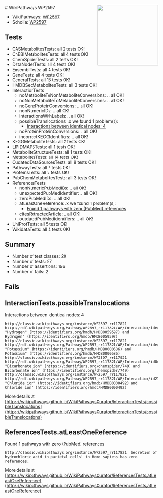 <img style="float: right; width: 200px" src="https://upload.wikimedia.org/wikipedia/commons/thumb/8/83/Wplogo_with_text_500.png/640px-Wplogo_with_text_500.png" />
# WikiPathways WP2597

* WikiPathways: [WP2597](https://wikipathways.org/pathways/WP2597)
* Scholia: [WP2597](https://scholia.toolforge.org/wikipathways/WP2597)
## Tests
* CASMetabolitesTests: all 2 tests OK!
* ChEBIMetabolitesTests: all 4 tests OK!
* ChemSpiderTests: all 2 tests OK!
* DataNodesTests: all 4 tests OK!
* EnsemblTests: all 4 tests OK!
* GeneTests: all 4 tests OK!
* GeneralTests: all 13 tests OK!
* HMDBSecMetabolitesTests: all 3 tests OK!
* InteractionTests
    * noMetaboliteToNonMetaboliteConversions: .. all OK!
    * noNonMetaboliteToMetaboliteConversions: .. all OK!
    * noGeneProteinConversions: .. all OK!
    * nonNumericIDs: .. all OK!
    * interactionsWithLabels: .. all OK!
    * possibleTranslocations: .x we found 1 problem(s):
        * [Interactions between identical nodes: 4](#1c118209)
    * noProteinProteinConversions: .. all OK!
    * incorrectKEGGIdentifiers: .. all OK!
* KEGGMetaboliteTests: all 2 tests OK!
* LIPIDMAPSTests: all 1 tests OK!
* MetaboliteStructureTests: all 1 tests OK!
* MetabolitesTests: all 14 tests OK!
* OudatedDataSourcesTests: all 8 tests OK!
* PathwayTests: all 7 tests OK!
* ProteinsTests: all 2 tests OK!
* PubChemMetabolitesTests: all 3 tests OK!
* ReferencesTests
    * nonNumericPubMedIDs: .. all OK!
    * unexpectedPubMedIdentifier: .. all OK!
    * zeroPubMedIDs: .. all OK!
    * atLeastOneReference: .x we found 1 problem(s):
        * [Found 1 pathways with zero (PubMed) references](#d0a459f0)
    * citesRetractedArticle: .. all OK!
    * outdatedPubMedIdentifiers: .. all OK!
* UniProtTests: all 5 tests OK!
* WikidataTests: all 4 tests OK!


## Summary

* Number of test classes: 20
* Number of tests: 97
* Number of assertions: 196
* Number of fails: 2

## Fails

<a name="1c118209" />

## InteractionTests.possibleTranslocations

Interactions between identical nodes: 4
```
http://classic.wikipathways.org/instance/WP2597_rr117821 http://rdf.wikipathways.org/Pathway/WP2597_rr117821/WP/Interaction/ide419581c "Hydrogen" (https://identifiers.org/hmdb/HMDB0059597) and 
Hydrogen" (https://identifiers.org/hmdb/HMDB0059597)
http://classic.wikipathways.org/instance/WP2597_rr117821 http://rdf.wikipathways.org/Pathway/WP2597_rr117821/WP/Interaction/ide419581c "Potassium" (https://identifiers.org/hmdb/HMDB0000586) and 
Potassium" (https://identifiers.org/hmdb/HMDB0000586)
http://classic.wikipathways.org/instance/WP2597_rr117821 http://rdf.wikipathways.org/Pathway/WP2597_rr117821/WP/Interaction/id8cdd2181 "Bicarbonate ion" (https://identifiers.org/chemspider/749) and 
Bicarbonate ion" (https://identifiers.org/chemspider/749)
http://classic.wikipathways.org/instance/WP2597_rr117821 http://rdf.wikipathways.org/Pathway/WP2597_rr117821/WP/Interaction/id27ea39e4 "Chloride ion" (https://identifiers.org/hmdb/HMDB0000492) and 
Chloride ion" (https://identifiers.org/hmdb/HMDB0000492)
```

More details at [https://wikipathways.github.io/WikiPathwaysCurator/InteractionTests/possibleTranslocations](https://wikipathways.github.io/WikiPathwaysCurator/InteractionTests/possibleTranslocations)

<a name="d0a459f0" />

## ReferencesTests.atLeastOneReference

Found 1 pathways with zero (PubMed) references
```
http://classic.wikipathways.org/instance/WP2597_rr117821 'Secretion of hydrochloric acid in parietal cells' in Homo sapiens has zero references; 
```

More details at [https://wikipathways.github.io/WikiPathwaysCurator/ReferencesTests/atLeastOneReference](https://wikipathways.github.io/WikiPathwaysCurator/ReferencesTests/atLeastOneReference)

